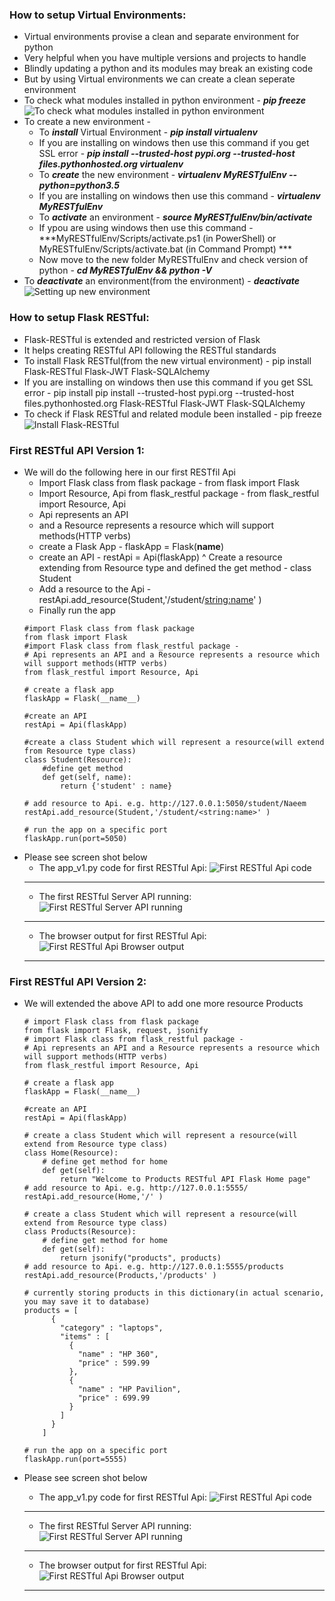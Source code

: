 ### How to setup Virtual Environments:
  * Virtual environments provise a clean and separate environment for python
  * Very helpful when you have multiple versions and projects to handle 
  * Blindly updating a python and its modules may break an existing  code
  * But by using Virtual environments we can create a clean seperate environment 
  * To check what modules installed in python environment - ***pip freeze***
    ![To check what modules installed in python environment](../images/002-03-Pip-Freeze.png)
  * To create a new environment - 
    * To ***install*** Virtual Environment - ***pip install virtualenv***
     * If you are installing on windows then use this command if you get SSL error - ***pip install --trusted-host pypi.org --trusted-host files.pythonhosted.org virtualenv***
    * To ***create*** the new environment - ***virtualenv MyRESTfulEnv --python=python3.5***
     * If  you are installing on windows then use this command - ***virtualenv MyRESTfulEnv***
    * To ***activate*** an environment - ***source MyRESTfulEnv/bin/activate***
     * If ypou are using windows then use this command - ***MyRESTfulEnv/Scripts/activate.ps1 (in PowerShell) or MyRESTfulEnv/Scripts/activate.bat (in Command Prompt) ***
    * Now move to the new folder MyRESTfulEnv and check version of python - ***cd MyRESTfulEnv && python -V***
  * To ***deactivate*** an environment(from the environment) - ***deactivate***
    ![Setting up new environment](../images/002-03-Setting-up-new-enviroment.png)

### How to setup Flask RESTful:
  * Flask-RESTful is extended and restricted version of Flask 
  * It helps creating RESTful API following the RESTful standards
  * To install Flask RESTful(from the new virtual environment) - pip install Flask-RESTful Flask-JWT Flask-SQLAlchemy
   * If you are installing on windows then use this command if you get SSL error - pip install pip install --trusted-host pypi.org --trusted-host files.pythonhosted.org Flask-RESTful  Flask-JWT Flask-SQLAlchemy
  * To check if Flask RESTful and related module been installed  - pip freeze
    ![Install Flask-RESTful](../images/002-03-Install-Flask-RESTful.png)

### First RESTful API Version 1:
  * We will do the following here in our first RESTfil Api
    * Import Flask class from flask package - from flask import Flask
    * Import Resource, Api from flask_restful package - from flask_restful import Resource, Api
    * Api represents an API 
    * and a Resource represents a resource which will support methods(HTTP verbs)
    * create a Flask App - flaskApp = Flask(__name__)
    * create an API - restApi = Api(flaskApp)
    ^ Create a resource extending from Resource type and defined the get method - class Student
    * Add a resource to the Api - restApi.add_resource(Student,'/student/<string:name>' )
    * Finally run the app 
    ```
    #import Flask class from flask package
    from flask import Flask
    #import Flask class from flask_restful package - 
    # Api represents an API and a Resource represents a resource which will support methods(HTTP verbs)
    from flask_restful import Resource, Api

    # create a flask app
    flaskApp = Flask(__name__)

    #create an API 
    restApi = Api(flaskApp)

    #create a class Student which will represent a resource(will extend from Resource type class)
    class Student(Resource):
        #define get method
        def get(self, name):
            return {'student' : name}

    # add resource to Api. e.g. http://127.0.0.1:5050/student/Naeem 
    restApi.add_resource(Student,'/student/<string:name>' )

    # run the app on a specific port
    flaskApp.run(port=5050)

    ```
  * Please see screen shot below
    * The app_v1.py code for first RESTful Api:
    ![First RESTful Api code](../images/002-03-FirstRestfulAPI-ServerCode.png)
    ---------------------------------------------------------------------------------
    * The first RESTful Server API running:
    ![First RESTful Server API running](../images/002-03-FirstRestfulAPI-Server-Running.png)
    ---------------------------------------------------------------------------------
    * The browser output for first RESTful Api:
    ![First RESTful Api Browser output](../images/002-03-FirstRestfu;API-BrowserOutput.png)
    ---------------------------------------------------------------------------------


### First RESTful API Version 2:
  * We will extended the above API to add one more resource Products

    ```
    # import Flask class from flask package
    from flask import Flask, request, jsonify
    # import Flask class from flask_restful package - 
    # Api represents an API and a Resource represents a resource which will support methods(HTTP verbs)
    from flask_restful import Resource, Api

    # create a flask app
    flaskApp = Flask(__name__)

    #create an API 
    restApi = Api(flaskApp)

    # create a class Student which will represent a resource(will extend from Resource type class)
    class Home(Resource):
        # define get method for home
        def get(self):
            return "Welcome to Products RESTful API Flask Home page"
    # add resource to Api. e.g. http://127.0.0.1:5555/ 
    restApi.add_resource(Home,'/' )

    # create a class Student which will represent a resource(will extend from Resource type class)
    class Products(Resource):
        # define get method for home
        def get(self):
            return jsonify("products", products)
    # add resource to Api. e.g. http://127.0.0.1:5555/products
    restApi.add_resource(Products,'/products' )

    # currently storing products in this dictionary(in actual scenario, you may save it to database)
    products = [
          {
            "category" : "laptops",
            "items" : [
              {
                "name" : "HP 360",
                "price" : 599.99
              },
              {
                "name" : "HP Pavilion",
                "price" : 699.99
              }
            ]
          }
        ]

    # run the app on a specific port
    flaskApp.run(port=5555)

    ```
  * Please see screen shot below
    * The app_v1.py code for first RESTful Api:
    ![First RESTful Api code](../images/002-03-FirstRestfulAPI-ServerCode-2.png)
    ---------------------------------------------------------------------------------
    * The first RESTful Server API running:
    ![First RESTful Server API running](../images/002-03-FirstRestfulAPI-Server-Running-2.png)
    ---------------------------------------------------------------------------------
    * The browser output for first RESTful Api:
    ![First RESTful Api Browser output](../images/002-03-FirstRestfu;API-BrowserOutput3.png)
    ---------------------------------------------------------------------------------




